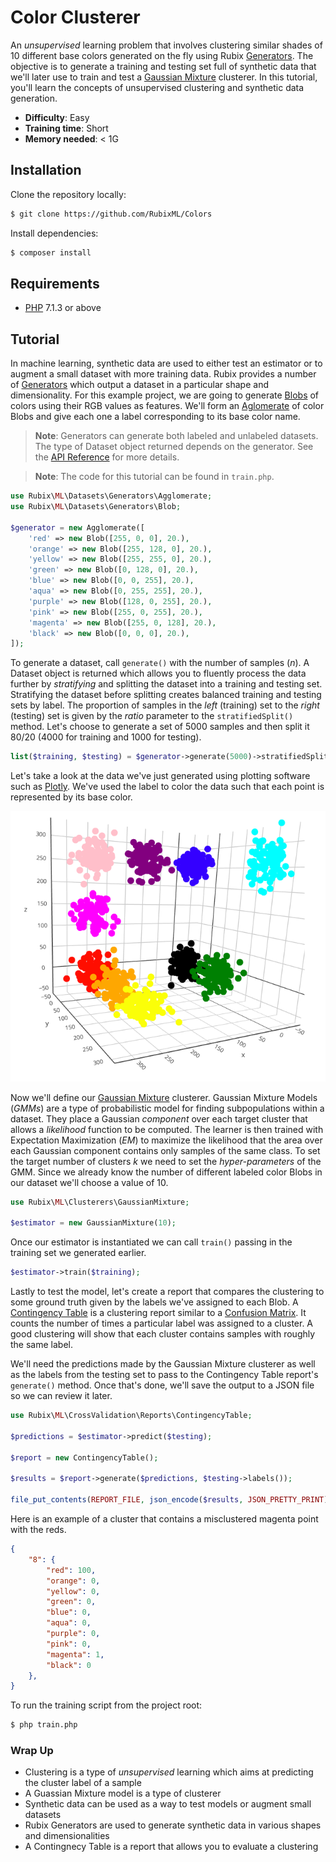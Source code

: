 # Color Clusterer

An *unsupervised* learning problem that involves clustering similar shades of 10 different base colors generated on the fly using Rubix [Generators](https://github.com/RubixML/RubixML#generators). The objective is to generate a training and testing set full of synthetic data that we'll later use to train and test a [Gaussian Mixture](https://github.com/RubixML/RubixML#gaussian-mixture) clusterer. In this tutorial, you'll learn the concepts of unsupervised clustering and synthetic data generation.

- **Difficulty**: Easy
- **Training time**: Short
- **Memory needed**: < 1G

## Installation

Clone the repository locally:
```sh
$ git clone https://github.com/RubixML/Colors
```

Install dependencies:
```sh
$ composer install
```

## Requirements
- [PHP](https://php.net) 7.1.3 or above

## Tutorial
In machine learning, synthetic data are used to either test an estimator or to augment a small dataset with more training data. Rubix provides a number of [Generators](https://github.com/RubixML/RubixML#generators) which output a dataset in a particular shape and dimensionality. For this example project, we are going to generate [Blobs](https://github.com/RubixML/RubixML#blob) of colors using their RGB values as features. We'll form an [Aglomerate](https://github.com/RubixML/RubixML#agglomerate) of color Blobs and give each one a label corresponding to its base color name.

> **Note**: Generators can generate both labeled and unlabeled datasets. The type of Dataset object returned depends on the generator. See the [API Reference](https://github.com/RubixML/RubixML#generators) for more details.

> **Note**: The code for this tutorial can be found in `train.php`.

```php
use Rubix\ML\Datasets\Generators\Agglomerate;
use Rubix\ML\Datasets\Generators\Blob;

$generator = new Agglomerate([
    'red' => new Blob([255, 0, 0], 20.),
    'orange' => new Blob([255, 128, 0], 20.),
    'yellow' => new Blob([255, 255, 0], 20.),
    'green' => new Blob([0, 128, 0], 20.),
    'blue' => new Blob([0, 0, 255], 20.),
    'aqua' => new Blob([0, 255, 255], 20.),
    'purple' => new Blob([128, 0, 255], 20.),
    'pink' => new Blob([255, 0, 255], 20.),
    'magenta' => new Blob([255, 0, 128], 20.),
    'black' => new Blob([0, 0, 0], 20.),
]);
```

To generate a dataset, call `generate()` with the number of samples (*n*). A Dataset object is returned which allows you to fluently process the data further by *stratifying* and splitting the dataset into a training and testing set. Stratifying the dataset before splitting creates balanced training and testing sets by label. The proportion of samples in the *left* (training) set to the *right* (testing) set is given by the *ratio* parameter to the `stratifiedSplit()` method. Let's choose to generate a set of 5000 samples and then split it 80/20 (4000 for training and 1000 for testing).

```php
list($training, $testing) = $generator->generate(5000)->stratifiedSplit(0.8);
```

Let's take a look at the data we've just generated using plotting software such as [Plotly](https://plot.ly/). We've used the label to color the data such that each point is represented by its base color.

![Synthetic Color Data](https://github.com/RubixML/Colors/blob/master/docs/images/samples-3d.png)

Now we'll define our [Gaussian Mixture](https://github.com/RubixML/RubixML#gaussian-mixture) clusterer. Gaussian Mixture Models (*GMMs*) are a type of probabilistic model for finding subpopulations within a dataset. They place a Gaussian *component* over each target cluster that allows a *likelihood* function to be computed. The learner is then trained with Expectation Maximization (*EM*) to maximize the likelihood that the area over each Gaussian component contains only samples of the same class. To set the target number of clusters *k* we need to set the *hyper-parameters* of the GMM. Since we already know the number of different labeled color Blobs in our dataset we'll choose a value of 10.

```php
use Rubix\ML\Clusterers\GaussianMixture;

$estimator = new GaussianMixture(10);
```

Once our estimator is instantiated we can call `train()` passing in the training set we generated earlier.

```php
$estimator->train($training);
```

Lastly to test the model, let's create a report that compares the clustering to some ground truth given by the labels we've assigned to each Blob. A [Contingency Table](https://github.com/RubixML/RubixML#contingency-table) is a clustering report similar to a [Confusion Matrix](https://github.com/RubixML/RubixML#confusion-matrix). It counts the number of times a particular label was assigned to a cluster. A good clustering will show that each cluster contains samples with roughly the same label.

We'll need the predictions made by the Gaussian Mixture clusterer as well as the labels from the testing set to pass to the Contingency Table report's `generate()` method. Once that's done, we'll save the output to a JSON file so we can review it later.

```php
use Rubix\ML\CrossValidation\Reports\ContingencyTable;

$predictions = $estimator->predict($testing);

$report = new ContingencyTable();

$results = $report->generate($predictions, $testing->labels());

file_put_contents(REPORT_FILE, json_encode($results, JSON_PRETTY_PRINT));
```

Here is an example of a cluster that contains a misclustered magenta point with the reds.

```json
{
    "8": {
        "red": 100,
        "orange": 0,
        "yellow": 0,
        "green": 0,
        "blue": 0,
        "aqua": 0,
        "purple": 0,
        "pink": 0,
        "magenta": 1,
        "black": 0
    },
}
```

To run the training script from the project root:
```sh
$ php train.php
```

### Wrap Up

- Clustering is a type of *unsupervised* learning which aims at predicting the cluster label of a sample
- A Guassian Mixture model is a type of clusterer
- Synthetic data can be used as a way to test models or augment small datasets
- Rubix Generators are used to generate synthetic data in various shapes and dimensionalities
- A Contingnecy Table is a report that allows you to evaluate a clustering
